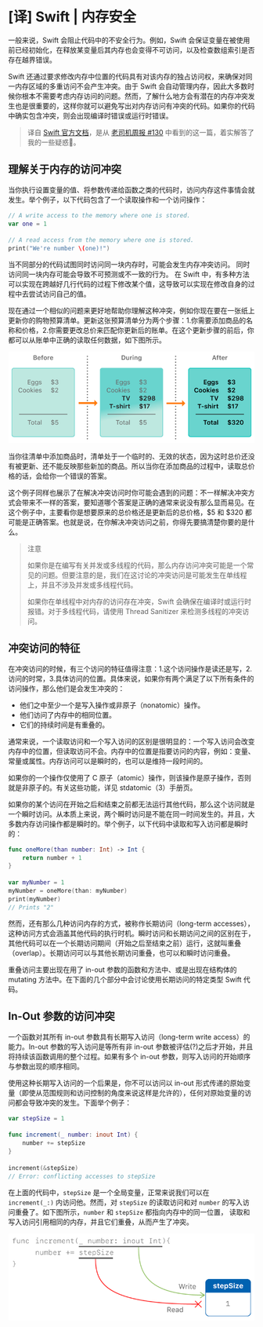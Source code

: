 # [译] Swift | 内存安全

一般来说，Swift 会阻止代码中的不安全行为。例如，Swift 会保证变量在被使用前已经初始化，在释放某变量后其内存也会变得不可访问，以及检查数组索引是否存在越界错误。

Swift 还通过要求修改内存中位置的代码具有对该内存的独占访问权，来确保对同一内存区域的多重访问不会产生冲突。由于 Swift 会自动管理内存，因此大多数时候你根本不需要考虑内存访问的问题。然而，了解什么地方会有潜在的内存冲突发生也是很重要的，这样你就可以避免写出对内存访问有冲突的代码。如果你的代码中确实包含冲突，则会出现编译时错误或运行时错误。

<!--more-->

> 译自 [Swift 官方文档](https://docs.swift.org/swift-book/LanguageGuide/MemorySafety.html)，是从 [老司机周报 #130](https://juejin.im/post/6877746452706099214) 中看到的这一篇，着实解答了我的一些疑惑🎯。



## 理解关于内存的访问冲突

当你执行设置变量的值、将参数传递给函数之类的代码时，访问内存这件事情会就发生。举个例子，以下代码包含了一个读取操作和一个访问操作：

```swift
// A write access to the memory where one is stored.
var one = 1

// A read access from the memory where one is stored.
print("We're number \(one)!")
```

当不同部分的代码试图同时访问同一块内存时，可能会发生内存冲突访问。 同时访问同一块内存可能会导致不可预测或不一致的行为。 在 Swift 中，有多种方法可以实现在跨越好几行代码的过程下修改某个值，这导致可以实现在修改自身的过程中去尝试访问自己的值。

现在通过一个相似的问题来更好地帮助你理解这种冲突，例如你现在要在一张纸上更新你的购物预算清单。更新这张预算清单分为两个步骤：1.你需要添加商品的名称和价格，2.你需要更改总价来匹配你更新后的账单。在这个更新步骤的前后，你都可以从账单中正确的读取任何数据，如下图所示。

![memory_shopping](resources/memory_shopping.png)

当你往清单中添加商品时，清单处于一个临时的、无效的状态，因为这时总价还没有被更新、还不能反映那些新加的商品。所以当你在添加商品的过程中，读取总价格的话，会给你一个错误的答案。

这个例子同样也展示了在解决冲突访问时你可能会遇到的问题：不一样解决冲突方式会带来不一样的答案，要知道哪个答案是正确的通常来说没有那么显而易见。在这个例子中，主要看你是想要原来的总价格还是更新后的总价格，$5 和 $320 都可能是正确答案。也就是说，在你解决冲突访问之前，你得先要搞清楚你要的是什么。

> 注意
>
> 如果你是在编写有关并发或多线程的代码，那么内存访问冲突可能是一个常见的问题。但要注意的是，我们在这讨论的冲突访问是可能发生在单线程上，并且不涉及并发或多线程代码。
>
> 如果你在单线程中对内存的访问存在冲突，Swift 会确保在编译时或运行时报错。对于多线程代码，请使用  Thread Sanitizer 来检测多线程的冲突访问。



## 冲突访问的特征

在冲突访问的时候，有三个访问的特征值得注意：1.这个访问操作是读还是写，2.访问的时常，3.具体访问的位置。具体来说，如果你有两个满足了以下所有条件的访问操作，那么他们是会发生冲突的：

* 他们之中至少一个是写入操作或非原子（nonatomic）操作。
* 他们访问了内存中的相同位置。
* 它们的持续时间是有重叠的。

通常来说，一个读取访问和一个写入访问的区别是很明显的：一个写入访问会改变内存中的位置，但读取访问不会。内存中的位置是指要访问的内容，例如：变量、常量或属性。内存访问可以是瞬时的，也可以是维持一段时间的。

如果你的一个操作仅使用了 C 原子（atomic）操作，则该操作是原子操作，否则就是非原子的。有关这些功能，详见 stdatomic（3）手册页。

如果你的某个访问在开始之后和结束之前都无法运行其他代码，那么这个访问就是一个瞬时访问。从本质上来说，两个瞬时访问是不能在同一时间发生的。并且，大多数内存访问操作都是瞬时的。举个例子，以下代码中读取和写入访问都是瞬时的：

```swift
func oneMore(than number: Int) -> Int {
    return number + 1
}

var myNumber = 1
myNumber = oneMore(than: myNumber)
print(myNumber)
// Prints "2"
```

然而，还有那么几种访问内存的方式，被称作长期访问（long-term accesses），这种访问方式会涵盖其他代码的执行时机。瞬时访问和长期访问之间的区别在于，其他代码可以在一个长期访问期间（开始之后至结束之前）运行，这就叫重叠（overlap）。长期访问可以与其他长期访问重叠，也可以和瞬时访问重叠。

重叠访问主要出现在用了 in-out 参数的函数和方法中、或是出现在结构体的 mutating 方法中。在下面的几个部分中会讨论使用长期访问的特定类型 Swift 代码。



## In-Out 参数的访问冲突

一个函数对其所有 in-out 参数具有长期写入访问（long-term write access）的能力。In-out 参数的写入访问是等所有非 in-out 参数被评估(?)之后才开始，并且将持续该函数调用的整个过程。如果有多个 in-out 参数，则写入访问的开始顺序与参数出现的顺序相同。

使用这种长期写入访问的一个后果是，你不可以访问以 in-out 形式传递的原始变量（即使从范围规则和访问控制的角度来说这样是允许的），任何对原始变量的访问都会导致冲突的发生。下面举个例子：

```swift
var stepSize = 1

func increment(_ number: inout Int) {
    number += stepSize
}

increment(&stepSize)
// Error: conflicting accesses to stepSize
```

在上面的代码中，`stepSize` 是一个全局变量，正常来说我们可以在 `increment(_:)` 内访问他。然而，对 `stepSize` 的读取访问和对 `number` 的写入访问重叠了。如下图所示，`number` 和 `stepSize` 都指向内存中的同一位置， 读取和写入访问引用相同的内存，并且它们重叠，从而产生了冲突。

![memory_increment](resources/memory_increment.png)

















